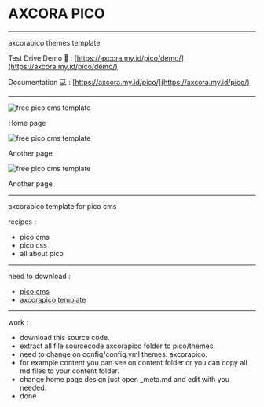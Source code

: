# AXCORA PICO
---------------------------------
axcorapico themes template

Test Drive Demo 🚀 : [https://axcora.my.id/pico/demo/](https://axcora.my.id/pico/demo/)

Documentation 💻 : [https://axcora.my.id/pico/](https://axcora.my.id/pico/)

-------------------


![free pico cms template](https://blogger.googleusercontent.com/img/a/AVvXsEgrjanXKYlM4Aj8YEdJNpTWWoV-WbfZ-CryhGdvI19oQxEdxaSifCw-paZocor1T7V1Y0M1UNwV-9sWn2X2eQwcGzxypPAKHAsN-E-ma-uUSXLBuQGI0zB9ioNs4AxH11d1jWazvwuOMaL3w8HTzkbPiffjPpo0gqdl6-K_AydWCGprq8VhjQ5WO1zd2A=s2901)

Home page

![free pico cms template](https://blogger.googleusercontent.com/img/a/AVvXsEg4iBbA5uFH3gkNQFMWvXA27Zp_oeTBidyG4zgdhtA3mvoZcFTB79BXznq_B6fpPWdPxEcd07p4wpv0mEDHwUC6nKSXnlwo2oNI9XMTS_aUBTvrVHyrryskprSjGrlylELxLoD2XLhArCNJVTLcb8dQGh5EPUe1iOaCNwSCI7LczocifS4ZxJDcKVzmEw=s1691)

Another page

![free pico cms template](https://blogger.googleusercontent.com/img/a/AVvXsEjD-PgGKNglZT5t2Y75tdLCoh-tGYkcgjR1y5Vka0DgIJN_UwSy0Jmm3841bP_Lic3CnRQkHCr73VkgBJGcw55ME7lqXynHTeQChHS71HkNFHcRu4k9k23FTAStsYQZHr62Id2_7vilD_PQr_IRV_Sld-3v3OH68ApfGTmoNCdennyBF8SPvnqAySiAvw=s1813)

Another page

---------------------------

axcorapico template for pico cms

recipes : 
+ pico cms
+ pico css
+ all about pico

--------------------

need to download :
+ [pico cms](https://github.com/picocms/Pico)
+ [axcorapico template](https://github.com/mesinkasir/pico-cms-css)

--------------------

work :
+ download this source code.
+ extract all file sourcecode axcorapico folder to pico/themes.
+ need to change on config/config.yml themes: axcorapico.
+ for example content you can see on content folder or you can copy all md files to your content folder.
+ change home page design just open _meta.md and edit with you needed.
+ done


